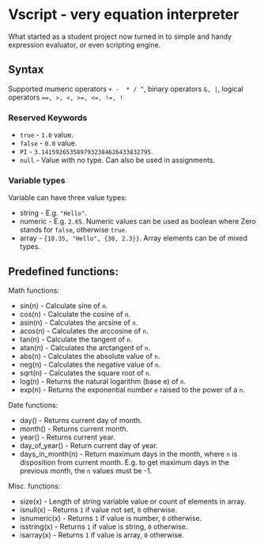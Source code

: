 # Vscript - very equation interpreter 
What started as a student project now turned in to simple and handy expression evaluator, or even scripting engine. 

## Syntax

Supported mumeric operators `+ -  * / ^`, binary operators
 `&, |`, logical operators ` ==, >, <, >=, <=, !=, ! `


### Reserved Keywords

- `true`		- `1.0` value.
- `false`		- `0.0` value.
- `PI`			- `3.1415926535897932384626433832795`.
- `null`		- Value with no type. Can also be used in assignments.


### Variable types

Variable can have three value types:

- string - E.g. `"Hello"`.
- numeric - E.g. `2.65`. Numeric values can be used as boolean where Zero stands for `false`, otherwise `true`.
- array - `{10.35, "Hello", {30, 2.3}}`. Array elements can be of mixed types.



## Predefined functions:

Math functions:
- sin(n)				- Calculate sine of `n`.
- cos(n)				- Calculate the cosine of `n`.
- asin(n)				- Calculates the arcsine of `n`.
- acos(n)				- Calculates the arccosine of `n`.
- tan(n)				- Calculate the tangent of `n`.
- atan(n)				- Calculates the arctangent of `n`.
- abs(n)				- Calculates the absolute value of `n`.
- neg(n)				- Calculates the negative value of `n`.
- sqrt(n)				- Calculates the square root of `n`.
- log(n)				- Returns the natural logarithm (base e) of `n`.
- exp(n)				- Returns the exponential number `e` raised to the power of a `n`.

Date functions:
- day()				- Returns current day of month.
- month()			- Returns current month.
- year()			- Returns current year.
- day_of_year()		- Return current day of year.
- days_in_month(n)	- Return maximum days in the month, where `n` is disposition from current month.
					E.g. to get maximum days in the previous month, the `n` values must be -1.

Misc. functions:
- size(x)			- Length of string variable value or count of elements in array.
- isnull(x)			- Returns `1` if value not set, `0` otherwise.
- isnumeric(x)		- Returns `1` if value is number, `0` otherwise.
- isstring(x)		- Returns `1` if value is string, `0` otherwise.
- isarray(x)		- Returns `1` if value is array, `0` otherwise.

